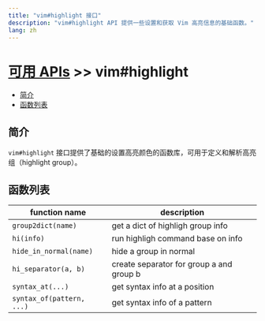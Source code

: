 ```yaml
---
title: "vim#highlight 接口"
description: "vim#highlight API 提供一些设置和获取 Vim 高亮信息的基础函数。"
lang: zh
---
```


# [可用 APIs](../../) >> vim#highlight

<!-- vim-markdown-toc GFM -->

- [简介](#简介)
- [函数列表](#函数列表)

<!-- vim-markdown-toc -->

## 简介

`vim#highlight` 接口提供了基础的设置高亮颜色的函数库，可用于定义和解析高亮组（highlight group）。

## 函数列表

| function name             | description                              |
| ------------------------- | ---------------------------------------- |
| `group2dict(name)`        | get a dict of highligh group info        |
| `hi(info)`                | run highligh command base on info        |
| `hide_in_normal(name)`    | hide a group in normal                   |
| `hi_separator(a, b)`      | create separator for group a and group b |
| `syntax_at(...)`          | get syntax info at a position            |
| `syntax_of(pattern, ...)` | get syntax info of a pattern             |



